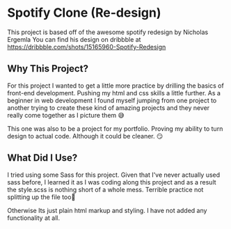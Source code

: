 # Spotify Clone (Re-design)

This project is based off of the awesome spotify redesign by Nicholas Ergemla 
You can find his design on dribbble at https://dribbble.com/shots/15165960-Spotify-Redesign

## Why This Project?
For this project I wanted to get a little more practice by drilling the basics of front-end development. Pushing my html and css skills a little further. As a beginner in web development I found myself jumping from one project to another trying to create these kind of amazing projects and they never really come together as I picture them 😅

This one was also to be a project for my portfolio. Proving my ability to turn design to actual code. Although it could be cleaner. 😏

## What Did I Use?

I tried using some Sass for this project. Given that I've never actually used sass before, I learned it as I was coding along this project and as a result the style.scss is nothing short of a whole mess. Terrible practice not splitting up the file too🙈 

Otherwise Its just plain html markup and styling. I have not added any functionality at all.



